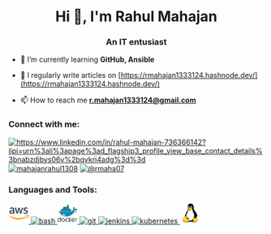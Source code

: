 <h1 align="center">Hi 👋, I'm Rahul Mahajan</h1>
<h3 align="center">An IT entusiast</h3>

- 🌱 I’m currently learning **GitHub, Ansible**

- 📝 I regularly write articles on [https://rmahajan1333124.hashnode.dev/](https://rmahajan1333124.hashnode.dev/)

- 📫 How to reach me **r.mahajan1333124@gmail.com**

<h3 align="left">Connect with me:</h3>
<p align="left">
<a href="https://www.linkedin.com/in/rahul-mahajan-736366142/" target="blank"><img align="center" src="https://raw.githubusercontent.com/rahuldkjain/github-profile-readme-generator/master/src/images/icons/Social/linked-in-alt.svg" alt="https://www.linkedin.com/in/rahul-mahajan-736366142?lipi=urn%3ali%3apage%3ad_flagship3_profile_view_base_contact_details%3bnabzdjbys06v%2bqvkri4adg%3d%3d" height="30" width="40" /></a>
<a href="https://instagram.com/mahajanrahul1308" target="blank"><img align="center" src="https://raw.githubusercontent.com/rahuldkjain/github-profile-readme-generator/master/src/images/icons/Social/instagram.svg" alt="mahajanrahul1308" height="30" width="40" /></a>
<a href="https://rmahajan1333124.hashnode.dev/" target="blank"><img align="center" src="https://raw.githubusercontent.com/rahuldkjain/github-profile-readme-generator/master/src/images/icons/Social/hashnode.svg" alt="@rmaha07" height="30" width="40" /></a>
</p>

<h3 align="left">Languages and Tools:</h3>
<p align="left"> <a href="https://aws.amazon.com" target="_blank" rel="noreferrer"> <img src="https://raw.githubusercontent.com/devicons/devicon/master/icons/amazonwebservices/amazonwebservices-original-wordmark.svg" alt="aws" width="40" height="40"/> </a> <a href="https://www.gnu.org/software/bash/" target="_blank" rel="noreferrer"> <img src="https://www.vectorlogo.zone/logos/gnu_bash/gnu_bash-icon.svg" alt="bash" width="40" height="40"/> </a> <a href="https://www.docker.com/" target="_blank" rel="noreferrer"> <img src="https://raw.githubusercontent.com/devicons/devicon/master/icons/docker/docker-original-wordmark.svg" alt="docker" width="40" height="40"/> </a> <a href="https://git-scm.com/" target="_blank" rel="noreferrer"> <img src="https://www.vectorlogo.zone/logos/git-scm/git-scm-icon.svg" alt="git" width="40" height="40"/> </a> <a href="https://www.jenkins.io" target="_blank" rel="noreferrer"> <img src="https://www.vectorlogo.zone/logos/jenkins/jenkins-icon.svg" alt="jenkins" width="40" height="40"/> </a> <a href="https://kubernetes.io" target="_blank" rel="noreferrer"> <img src="https://www.vectorlogo.zone/logos/kubernetes/kubernetes-icon.svg" alt="kubernetes" width="40" height="40"/> </a> <a href="https://www.linux.org/" target="_blank" rel="noreferrer"> <img src="https://raw.githubusercontent.com/devicons/devicon/master/icons/linux/linux-original.svg" alt="linux" width="40" height="40"/> </a> </p>
